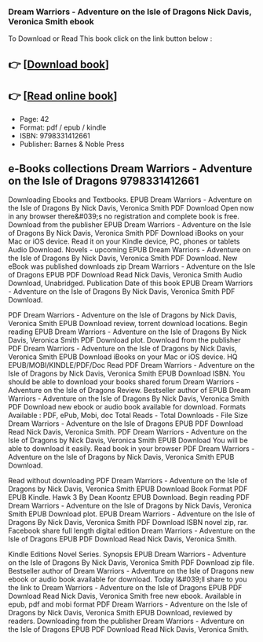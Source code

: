 ### Dream Warriors - Adventure on the Isle of Dragons Nick Davis, Veronica Smith ebook

To Download or Read This book click on the link button below :

## 👉  [**[Download book](http://filesbooks.info/download.php?group=book&from=github.com&id=720838&lnk=1079 "Download book")**]

## 👉  [**[Read online book](http://filesbooks.info/download.php?group=book&from=github.com&id=720838&lnk=1079 "Read online book")**]


* Page: 42
* Format: pdf / epub / kindle
* ISBN: 9798331412661
* Publisher: Barnes &amp; Noble Press



## e-Books collections Dream Warriors - Adventure on the Isle of Dragons 9798331412661


Downloading Ebooks and Textbooks. EPUB Dream Warriors - Adventure on the Isle of Dragons By Nick Davis, Veronica Smith PDF Download Open now in any browser there&amp;#039;s no registration and complete book is free. Download from the publisher EPUB Dream Warriors - Adventure on the Isle of Dragons By Nick Davis, Veronica Smith PDF Download iBooks on your Mac or iOS device. Read it on your Kindle device, PC, phones or tablets Audio Download. Novels - upcoming EPUB Dream Warriors - Adventure on the Isle of Dragons By Nick Davis, Veronica Smith PDF Download. New eBook was published downloads zip Dream Warriors - Adventure on the Isle of Dragons EPUB PDF Download Read Nick Davis, Veronica Smith Audio Download, Unabridged. Publication Date of this book EPUB Dream Warriors - Adventure on the Isle of Dragons By Nick Davis, Veronica Smith PDF Download.

PDF Dream Warriors - Adventure on the Isle of Dragons by Nick Davis, Veronica Smith EPUB Download review, torrent download locations. Begin reading EPUB Dream Warriors - Adventure on the Isle of Dragons By Nick Davis, Veronica Smith PDF Download plot. Download from the publisher PDF Dream Warriors - Adventure on the Isle of Dragons by Nick Davis, Veronica Smith EPUB Download iBooks on your Mac or iOS device. HQ EPUB/MOBI/KINDLE/PDF/Doc Read PDF Dream Warriors - Adventure on the Isle of Dragons by Nick Davis, Veronica Smith EPUB Download ISBN. You should be able to download your books shared forum Dream Warriors - Adventure on the Isle of Dragons Review. Bestseller author of EPUB Dream Warriors - Adventure on the Isle of Dragons By Nick Davis, Veronica Smith PDF Download new ebook or audio book available for download. Formats Available : PDF, ePub, Mobi, doc Total Reads - Total Downloads - File Size Dream Warriors - Adventure on the Isle of Dragons EPUB PDF Download Read Nick Davis, Veronica Smith. PDF Dream Warriors - Adventure on the Isle of Dragons by Nick Davis, Veronica Smith EPUB Download You will be able to download it easily. Read book in your browser PDF Dream Warriors - Adventure on the Isle of Dragons by Nick Davis, Veronica Smith EPUB Download.

Read without downloading PDF Dream Warriors - Adventure on the Isle of Dragons by Nick Davis, Veronica Smith EPUB Download Book Format PDF EPUB Kindle. Hawk 3 By Dean Koontz EPUB Download. Begin reading PDF Dream Warriors - Adventure on the Isle of Dragons by Nick Davis, Veronica Smith EPUB Download plot. EPUB Dream Warriors - Adventure on the Isle of Dragons By Nick Davis, Veronica Smith PDF Download ISBN novel zip, rar. Facebook share full length digital edition Dream Warriors - Adventure on the Isle of Dragons EPUB PDF Download Read Nick Davis, Veronica Smith.

Kindle Editions Novel Series. Synopsis EPUB Dream Warriors - Adventure on the Isle of Dragons By Nick Davis, Veronica Smith PDF Download zip file. Bestseller author of Dream Warriors - Adventure on the Isle of Dragons new ebook or audio book available for download. Today I&amp;#039;ll share to you the link to Dream Warriors - Adventure on the Isle of Dragons EPUB PDF Download Read Nick Davis, Veronica Smith free new ebook. Available in epub, pdf and mobi format PDF Dream Warriors - Adventure on the Isle of Dragons by Nick Davis, Veronica Smith EPUB Download, reviewed by readers. Downloading from the publisher Dream Warriors - Adventure on the Isle of Dragons EPUB PDF Download Read Nick Davis, Veronica Smith.





